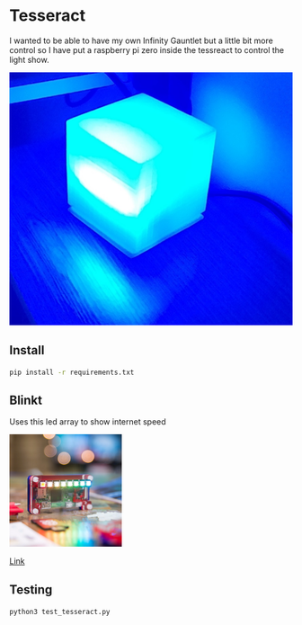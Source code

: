 # Tesseract

I wanted to be able to have my own Infinity Gauntlet but a little bit more control so I have put a raspberry pi zero inside the tessreact to control the light show.

![Tesseract](/static/Tesseract.jpg)

## Install

```bash
pip install -r requirements.txt
```

## Blinkt

Uses this led array to show internet speed

<img src="/static/blinkt.png" alt="drawiPimoroni Blinkt" width="200"/>

[Link](https://shop.pimoroni.com/products/blinkt?variant=22408658695)


## Testing

`python3 test_tesseract.py`
